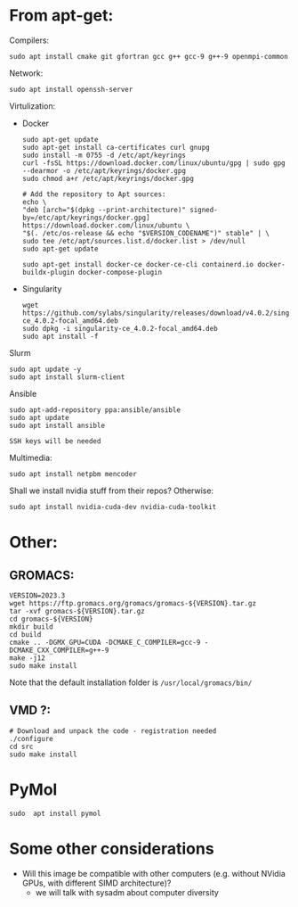 # From apt-get:

Compilers:

    sudo apt install cmake git gfortran gcc g++ gcc-9 g++-9 openmpi-common

Network:

    sudo apt install openssh-server

Virtulization:

  - Docker

        sudo apt-get update
        sudo apt-get install ca-certificates curl gnupg
        sudo install -m 0755 -d /etc/apt/keyrings
        curl -fsSL https://download.docker.com/linux/ubuntu/gpg | sudo gpg --dearmor -o /etc/apt/keyrings/docker.gpg
        sudo chmod a+r /etc/apt/keyrings/docker.gpg

        # Add the repository to Apt sources:
        echo \
        "deb [arch="$(dpkg --print-architecture)" signed-by=/etc/apt/keyrings/docker.gpg] https://download.docker.com/linux/ubuntu \
        "$(. /etc/os-release && echo "$VERSION_CODENAME")" stable" | \
        sudo tee /etc/apt/sources.list.d/docker.list > /dev/null
        sudo apt-get update

        sudo apt-get install docker-ce docker-ce-cli containerd.io docker-buildx-plugin docker-compose-plugin

  - Singularity

        wget https://github.com/sylabs/singularity/releases/download/v4.0.2/singularity-ce_4.0.2-focal_amd64.deb
        sudo dpkg -i singularity-ce_4.0.2-focal_amd64.deb
        sudo apt install -f

Slurm 

    sudo apt update -y
    sudo apt install slurm-client 

Ansible

    sudo apt-add-repository ppa:ansible/ansible
    sudo apt update
    sudo apt install ansible

    SSH keys will be needed
    
Multimedia:

    sudo apt install netpbm mencoder

Shall we install nvidia stuff from their repos? Otherwise:

    sudo apt install nvidia-cuda-dev nvidia-cuda-toolkit

# Other:

## GROMACS:

    VERSION=2023.3
    wget https://ftp.gromacs.org/gromacs/gromacs-${VERSION}.tar.gz
    tar -xvf gromacs-${VERSION}.tar.gz
    cd gromacs-${VERSION}
    mkdir build
    cd build
    cmake .. -DGMX_GPU=CUDA -DCMAKE_C_COMPILER=gcc-9 -DCMAKE_CXX_COMPILER=g++-9
    make -j12
    sudo make install

Note that the default installation folder is `/usr/local/gromacs/bin/`

## VMD ?:

    # Download and unpack the code - registration needed
    ./configure
    cd src
    sudo make install
    
# PyMol
    
    sudo  apt install pymol
    

# Some other considerations

- Will this image be compatible with other computers (e.g. without NVidia GPUs, with different SIMD architecture)?
  - we will talk with sysadm about computer diversity
